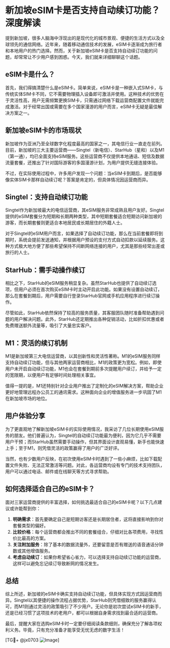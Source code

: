 # 新加坡eSIM卡是否支持自动续订功能？深度解读

提到新加坡，很多人脑海中浮现出的是现代化的城市景观、便捷的生活方式以及全球领先的通信网络。近年来，随着移动通信技术的发展，eSIM卡逐渐成为旅行者和本地用户的热门选择。然而，关于新加坡eSIM卡是否支持自动续订功能的问题，却常常让不少用户感到困惑。今天，我们就来详细聊聊这个话题。

## eSIM卡是什么？

首先，我们得搞清楚什么是eSIM卡。简单来说，eSIM卡是一种嵌入式SIM卡，与传统实体SIM卡不同，它不需要物理插入设备即可激活并使用。这种技术的优势在于灵活性高，用户无需频繁更换SIM卡，只需通过网络下载运营商配置文件就能完成激活。对于经常出国或需要在多个国家漫游的用户而言，eSIM卡无疑是最佳解决方案之一。

## 新加坡eSIM卡的市场现状

新加坡作为亚洲乃至全球数字化程度最高的国家之一，其电信行业一直走在前列。目前，新加坡的三大主要运营商——Singtel（新电信）、StarHub（星和）以及M1（第一通），均已全面支持eSIM服务。这些运营商不仅提供本地通话、短信及数据流量套餐，还推出了针对国际游客的多国漫游计划，为用户提供无缝连接体验。

不过，在实际使用过程中，许多用户发现一个问题：当eSIM卡到期后，是否能够像实体SIM卡那样自动续订呢？答案是肯定的，但具体情况因运营商而异。

## Singtel：支持自动续订功能

Singtel作为新加坡最大的电信运营商，其eSIM服务非常成熟且用户友好。Singtel提供的eSIM套餐分为短期和长期两种类型，其中短期套餐适合短期访问新加坡的游客，而长期套餐则更适合本地居民或长期居住的外籍人士。

对于Singtel的eSIM用户而言，如果选择了自动续订功能，那么在当前套餐即将到期时，系统会提前发送通知，并根据用户预设的支付方式自动扣款以延续服务。这种方式极大地方便了那些希望保持不间断网络连接的用户，尤其是那些经常出差或旅行的人士。

## StarHub：需手动操作续订

相比之下，StarHub的eSIM服务稍显复杂。虽然StarHub也提供了自动续订选项，但用户必须在首次购买eSIM卡时主动开启此功能。如果没有设置自动续订，那么在套餐到期后，用户需要自行登录StarHub官网或手机应用程序进行续订操作。

尽管如此，StarHub依然保持了较高的服务质量，其客服团队随时准备帮助遇到问题的用户解决问题。此外，StarHub还定期推出各种促销活动，比如折扣优惠或者免费赠送额外流量等，吸引了大量忠实客户。

## M1：灵活的续订机制

M1是新加坡第三大电信运营商，以其创新性和灵活性著称。M1的eSIM服务同样支持自动续订功能，但与其他两家运营商相比，M1的政策更为宽松。例如，即使用户未开启自动续订功能，M1也会在套餐到期前多次提醒用户续订，并给予一定的宽限期，以便用户有足够时间处理相关事宜。

值得一提的是，M1还特别针对企业用户推出了定制化的eSIM解决方案，帮助企业更好地管理远程办公员工的通讯需求。这种面向企业的增值服务进一步巩固了M1在新加坡市场的地位。

## 用户体验分享

为了更直观地了解新加坡eSIM卡的实际使用情况，我采访了几位长期使用eSIM服务的朋友。他们普遍认为，Singtel的自动续订功能最为便利，因为它几乎不需要用户干预；而StarHub虽然需要手动操作，但其界面设计直观易懂，新手也能快速上手；至于M1，则凭借灵活的政策赢得了用户的广泛好评。

当然，也有少数用户反映，在初次使用eSIM卡时遇到了一些小麻烦，比如下载配置文件失败、无法正常激活等问题。对此，各运营商均设有专门的技术支持团队，用户可以通过电话、邮件或在线聊天等方式寻求帮助。

## 如何选择适合自己的eSIM卡？

面对三家运营商提供的丰富选择，如何挑选最适合自己的eSIM卡呢？以下几点建议或许能帮到你：

1. **明确需求**：首先要确定自己是短期访客还是长期居住者，这将直接影响到你对套餐类型的偏好。
2. **比较价格**：每个运营商都会推出不同的套餐组合，仔细对比各项费用，寻找性价比最高的方案。
3. **关注附加服务**：除了基本的数据流量外，还要留意是否有赠送的语音通话分钟数或其他增值服务。
4. **考虑自动续订**：如果你希望省心省力，可以选择支持自动续订功能的运营商，这样可以避免忘记续订导致断网的情况发生。

## 总结

综上所述，新加坡的eSIM卡确实支持自动续订功能，但具体实现方式因运营商而异。Singtel以其便捷的操作流程占据优势，StarHub则凭借细致的服务赢得认可，而M1则通过灵活的政策吸引了不少用户。无论你是初次尝试eSIM卡的新手，还是已经习惯了这项技术的老用户，都可以根据自身需求找到最合适的运营商。

最后，提醒大家在选购eSIM卡时一定要仔细阅读条款细则，确保充分了解各项权利义务。毕竟，只有充分准备才能享受无忧无虑的数字生活！

[TG💪+ @jx0703 ![Image](https://github.com/user-attachments/assets/dbca1d08-cadb-493c-b0ec-ad6f7a83f270)]